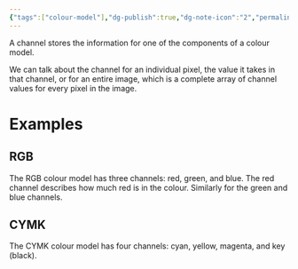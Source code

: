 ```yaml
---
{"tags":["colour-model"],"dg-publish":true,"dg-note-icon":"2","permalink":"/Zettelkasten/Colour Models - Channels/","dgPassFrontmatter":true,"noteIcon":"2","created":"2024-11-04T17:41:34.128+09:00"}
---
```


A channel stores the information for one of the components of a colour model.

We can talk about the channel for an individual pixel, the value it takes in that channel, or for an entire image, which is a complete array of channel values for every pixel in the image.
# Examples

## RGB
The RGB colour model has three channels: red, green, and blue. The red channel describes how much red is in the colour. Similarly for the green and blue channels.

## CYMK
The CYMK colour model has four channels: cyan, yellow, magenta, and key (black).